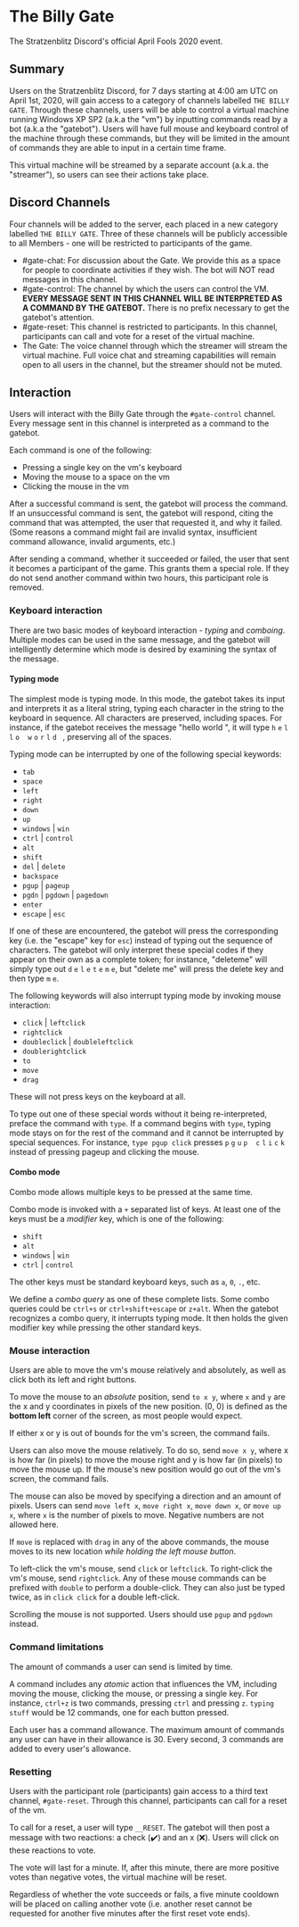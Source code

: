 # The Billy Gate

The Stratzenblitz Discord's official April Fools 2020 event.

## Summary

Users on the Stratzenblitz Discord, for 7 days starting at 4:00 am UTC on April
1st, 2020, will gain access to a category of channels labelled `THE BILLY GATE`.
Through these channels, users will be able to control a virtual machine running
Windows XP SP2 (a.k.a the "vm") by inputting commands read by a bot (a.k.a the
"gatebot"). Users will have full mouse and keyboard control of the machine
through these commands, but they will be limited in the amount of commands they
are able to input in a certain time frame.

This virtual machine will be streamed by a separate account (a.k.a. the
"streamer"), so users can see their actions take place.

## Discord Channels

Four channels will be added to the server, each placed in a new category
labelled `THE BILLY GATE`. Three of these channels will be publicly accessible
to all Members - one will be restricted to participants of the game.

- #gate-chat: For discussion about the Gate. We provide this as a space for
  people to coordinate activities if they wish. The bot will NOT read messages
  in this channel.
- #gate-control: The channel by which the users can control the VM. **EVERY
  MESSAGE SENT IN THIS CHANNEL WILL BE INTERPRETED AS A COMMAND BY THE
  GATEBOT.** There is no prefix necessary to get the gatebot's attention.
- #gate-reset: This channel is restricted to participants. In this channel,
  participants can call and vote for a reset of the virtual machine.
- The Gate: The voice channel through which the streamer will stream the virtual
  machine. Full voice chat and streaming capabilities will remain open to all
  users in the channel, but the streamer should not be muted.

## Interaction

Users will interact with the Billy Gate through the `#gate-control` channel.
Every message sent in this channel is interpreted as a command to the gatebot.

Each command is one of the following:

- Pressing a single key on the vm's keyboard
- Moving the mouse to a space on the vm
- Clicking the mouse in the vm

After a successful command is sent, the gatebot will process the command.  If an
unsuccessful command is sent, the gatebot will respond, citing the command that
was attempted, the user that requested it, and why it failed. (Some reasons a
command might fail are invalid syntax, insufficient command allowance, invalid
arguments, etc.)

After sending a command, whether it succeeded or failed, the user that sent it
becomes a participant of the game. This grants them a special role. If they do
not send another command within two hours, this participant role is removed.

### Keyboard interaction

There are two basic modes of keyboard interaction - *typing* and *comboing*.
Multiple modes can be used in the same message, and the gatebot will
intelligently determine which mode is desired by examining the syntax of the
message.

#### Typing mode

The simplest mode is typing mode. In this mode, the gatebot takes its input and
interprets it as a literal string, typing each character in the string to the
keyboard in sequence. All characters are preserved, including spaces. For
instance, if the gatebot receives the message "hello world ", it will type `h`
`e` `l` `l` `o` ` ` `w` `o` `r` `l` `d` ` `, preserving all of the spaces.

Typing mode can be interrupted by one of the following special keywords:

- `tab`
- `space`
- `left`
- `right`
- `down`
- `up`
- `windows` | `win` 
- `ctrl` | `control`
- `alt`
- `shift`
- `del` | `delete`
- `backspace`
- `pgup` | `pageup`
- `pgdn` | `pgdown` | `pagedown`
- `enter`
- `escape` | `esc`

If one of these are encountered, the gatebot will press the corresponding key
(i.e. the "escape" key for `esc`) instead of typing out the sequence of
characters. The gatebot will only interpret these special codes if they appear
on their own as a complete token; for instance, "deleteme" will simply type out
`d` `e` `l` `e` `t` `e` `m` `e`, but "delete me" will press the delete key and
then type `m` `e`.

The following keywords will also interrupt typing mode by invoking mouse
interaction:

- `click` | `leftclick`
- `rightclick`
- `doubleclick` | `doubleleftclick`
- `doublerightclick`
- `to`
- `move`
- `drag`

These will not press keys on the keyboard at all.

To type out one of these special words without it being re-interpreted, preface
the command with `type`. If a command begins with `type`, typing mode stays on
for the rest of the command and it cannot be interrupted by special sequences.
For instance, `type pgup click` presses `p` `g` `u` `p` ` ` `c` `l` `i` `c` `k`
instead of pressing pageup and clicking the mouse.

#### Combo mode

Combo mode allows multiple keys to be pressed at the same time.

Combo mode is invoked with a `+` separated list of keys. At least one of the
keys must be a *modifier* key, which is one of the following: 

- `shift`
- `alt`
- `windows` | `win`
- `ctrl` | `control`

The other keys must be standard keyboard keys, such as `a`, `0`, `.`, etc.

We define a *combo query* as one of these complete lists. Some combo queries
could be `ctrl+s` or `ctrl+shift+escape` or `z+alt`. When
the gatebot recognizes a combo query, it interrupts typing mode. It then holds
the given modifier key while pressing the other standard keys.

### Mouse interaction

Users are able to move the vm's mouse relatively and absolutely, as well as
click both its left and right buttons.

To move the mouse to an *absolute* position, send `to x y`, where `x` and
`y` are the x and y coordinates in pixels of the new position. (0, 0) is defined
as the **bottom left** corner of the screen, as most people would expect.

If either x or y is out of bounds for the vm's screen, the command fails.

Users can also move the mouse relatively. To do so, send `move x y`, where
x is how far (in pixels) to move the mouse right and y is how far (in pixels) to
move the mouse up. If the mouse's new position would go out of the vm's screen,
the command fails.

The mouse can also be moved by specifying a direction and an amount of pixels. 
Users can send `move left x`, `move right x`, `move down x`, or `move up x`,
where `x` is the number of pixels to move. Negative numbers are not allowed
here.

If `move` is replaced with `drag` in any of the above commands, the mouse moves
to its new location *while holding the left mouse button*.

To left-click the vm's mouse, send `click` or `leftclick`. To right-click the
vm's mouse, send `rightclick`. Any of these mouse commands can be prefixed with
`double` to perform a double-click. They can also just be typed twice, as in
`click click` for a double left-click.

Scrolling the mouse is not supported. Users should use `pgup` and `pgdown`
instead.

### Command limitations

The amount of commands a user can send is limited by time.

A command includes any *atomic* action that influences the VM, including moving
the mouse, clicking the mouse, or pressing a single key. For instance, `ctrl+z`
is two commands, pressing `ctrl` and pressing `z`. `typing stuff` would be 12
commands, one for each button pressed.

Each user has a command allowance. The maximum amount of commands any user can
have in their allowance is 30. Every second, 3 commands are added to every
user's allowance. 

### Resetting

Users with the participant role (participants) gain access to a third text
channel, `#gate-reset`. Through this channel, participants can call for a reset
of the vm.

To call for a reset, a user will type `__RESET`. The gatebot will then post a
message with two reactions: a check (:heavy_check_mark:) and an x (:x:). Users
will click on these reactions to vote. 

The vote will last for a minute. If, after this minute, there are more positive
votes than negative votes, the virtual machine will be reset.

Regardless of whether the vote succeeds or fails, a five minute cooldown will be
placed on calling another vote (i.e. another reset cannot be requested for
another five minutes after the first reset vote ends).


